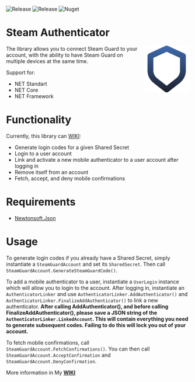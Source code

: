 ![Release](https://img.shields.io/github/v/release/AN0NCER/steam-lib "Currect Version")
![Release](https://img.shields.io/github/repo-size/AN0NCER/steam-lib "Currect Version")
![Nuget](https://img.shields.io/nuget/v/SteamAuthStandart)

# Steam Authenticator

<img src="https://github.com/AN0NCER/steam-lib/blob/readme/ReadmeData/shield512.png?raw=true" width="128" height="128" align="right" />

The library allows you to connect Steam Guard to your account, with the ability to have Steam Guard on multiple devices at the same time.


Support for:
  - NET Standart
  - NET Core
  - NET Framework

# Functionality
Currently, this library can [WIKI](https://github.com/AN0NCER/steam-lib/wiki):

* Generate login codes for a given Shared Secret
* Login to a user account
* Link and activate a new mobile authenticator to a user account after logging in
* Remove itself from an account
* Fetch, accept, and deny mobile confirmations

# Requirements

* [Newtonsoft.Json](http://www.newtonsoft.com/json)

# Usage
To generate login codes if you already have a Shared Secret, simply instantiate a `SteamGuardAccount` and set its `SharedSecret`. Then call `SteamGuardAccount.GenerateSteamGuardCode()`.

To add a mobile authenticator to a user, instantiate a `UserLogin` instance which will allow you to login to the account. After logging in, instantiate an `AuthenticatorLinker` and use `AuthenticatorLinker.AddAuthenticator()` and `AuthenticatorLinker.FinalizeAddAuthenticator()` to link a new authenticator. **After calling AddAuthenticator(), and before calling FinalizeAddAuthenticator(), please save a JSON string of the `AuthenticatorLinker.LinkedAccount`. This will contain everything you need to generate subsequent codes. Failing to do this will lock you out of your account.**

To fetch mobile confirmations, call `SteamGuardAccount.FetchConfirmations()`. You can then call `SteamGuardAccount.AcceptConfirmation` and `SteamGuardAccount.DenyConfirmation`.

More information in My [**WIKI**](https://github.com/AN0NCER/steam-lib/wiki)
